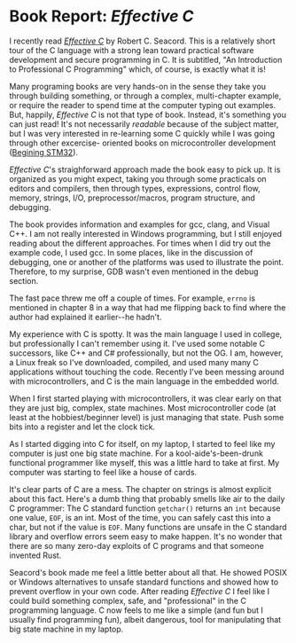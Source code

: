 # Book Report: _Effective C_

I recently read [_Effective C_](https://nostarch.com/Effective_C) by Robert C.
Seacord. This is a relatively short tour of the C language with a strong lean
toward practical software development and secure programming in C. It is subtitled,
"An Introduction to Professional C Programming" which, of course, is exactly what it is!

Many programing books are very hands-on in the sense they take you through
building something, or through a complex, multi-chapter example, or require
the reader to spend time at the computer typing out examples. But, happily,
_Effective C_ is not that type of book. Instead, it's something you can just
read! It's not necessarily _readable_ because of the subject matter, but I was very
interested in re-learning some C quickly while I was going through other excercise-
oriented books on microcontroller development ([Begining STM32](https://www.apress.com/9781484236239)).

_Effective C_'s straighforward approach 
made the book easy to pick up. It is organized as you might expect, taking
you through some practicals on editors and compilers, then through types,
expressions, control flow, memory, strings, I/O, preprocessor/macros, program
structure, and debugging.

The book provides information and examples for gcc, clang, and Visual C++. I am
not really interested in Windows programming, but I still enjoyed reading about
the different approaches. For times when I did try out the example code, I used gcc.
In some places, like in the discussion of debugging, one or another of the
platforms was used to illustrate the point. Therefore, to my surprise, GDB wasn't
 even mentioned in the debug section.

The fast pace threw me off a couple of times. For example, `errno` is mentioned
in chapter 8 in a way that had me flipping back to find where the author had
explained it earlier--he hadn't.

My experience with C is spotty. It was the main language I used in college, but
professionally I can't remember using it. I've used some notable C successors,
like C++ and C# professionally, but not the OG. I am,
however, a Linux freak so I've downloaded, compiled, and used many many C applications
without touching the code. Recently I've been messing around with microcontrollers,
and C is the main language in the embedded world.

When I first started playing with microcontrollers, it was clear early on that
they are just big, complex, state machines. Most microcontroller code (at least
at the hobbiest/beginner level) is just managing that state. Push some bits into
a register and let the clock tick.

As I started digging into C for itself, on my laptop, I started to feel like
my computer is just one big state machine. For a kool-aide's-been-drunk functional
programmer like myself, this was a little hard to take at first. My computer
was starting to feel like a house of cards.

It's clear parts of C are a mess. The chapter on strings is almost explicit about
this fact. Here's a dumb thing that probably smells like air to the daily C
programmer: The C standard function `getchar()` returns an `int` because one value,
`EOF`, is an int. Most of the time, you can safely cast this into a char, but not
if the value is `EOF`. Many functions are unsafe in the C standard library and
overflow errors seem easy to make happen. It's no wonder that there are so many
zero-day exploits of C programs and that someone invented Rust.

Seacord's book made me feel a little better about all that. He showed POSIX or
Windows alternatives to unsafe standard functions and showed how to prevent overflow
in your own code. After reading _Effective C_ I feel like I could build something
complex, safe, and "professional" in the C programming language. C now feels to
me like a simple (and fun but I usually find programming fun), albeit dangerous,
tool for manipulating that big state machine in my laptop.

